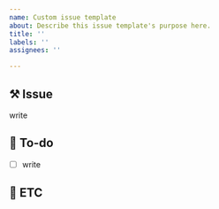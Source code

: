 ```yaml
---
name: Custom issue template
about: Describe this issue template's purpose here.
title: ''
labels: ''
assignees: ''

---
```


## ⚒️ Issue
write

## 📝 To-do
- [ ] write

## 📂 ETC
